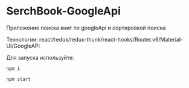 # SerchBook-GoogleApi

Приложение поиска книг по googleApi и сортировкой поиска

Технологии: react/redux/redux-thunk/react-hooks/Router.v6/Material-UI/GoogleAPI

Для запуска используйте: 

```
npm i

npm start
```
